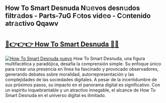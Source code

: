 ## How To Smart Desnuda N𝚞𝚎vos desn𝚞dos filtr𝚊dos - Parts-7uG F𝚘tos vid𝚎o - C𝚘ntenido atr𝚊ctivo Qqawv

# <h2><a href="http://mb37xg.tromn.icu/?c=How+To+Smart+Desnuda">🔗👉👉👉 How To Smart Desnuda 🔗🔗</a></h2>

[![How To Smart Desnuda nuevo](https://i.imgur.com/pEAQMta.gif)](http://mb37xg.tromn.icu/?c=How+To+Smart+Desnuda)
How To Smart Desnuda, una figura multifacética y paradójica, desafía la comprensión simple. Su enfoque único para crear una presencia en línea ha fascinado y provocado observadores, generando debates sobre moralidad, autorrepresentación y las complejidades de las sociedades digitales. A pesar de la incertidumbre de sus próximos pasos, su impacto en el panorama digital es significativo. Con un espíritu inquebrantable y un atractivo innegable, el alcance de How To Smart Desnuda en el universo digital es ilimitado.
